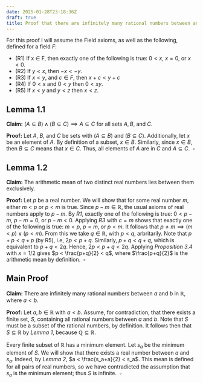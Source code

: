```yaml
---
date: 2025-01-28T23:18:36Z
draft: true
title: Proof that there are infinitely many rational numbers between any two real numbers
---
```


For this proof I will assume the Field axioms, as well as the following, defined for a field $F$:
<!--more-->
- (R1) If x ∈ F, then exactly one of the following is true: $0 < x$, $x = 0$, or $x < 0$.
- (R2) If $y < x$, then $−x < −y$.
- (R3) If $x < y$, and $c \in F$, then $x + c < y + c$
- (R4) If $0 < x$ and $0 < y$ then $0 < xy$.
- (R5) If $x < y$ and $y < z$ then $x < z$.
## Lemma 1.1
**Claim:** $(A \subseteq B) \land (B \subseteq C) \implies A \subseteq C$ for all sets $A,B,$ and $C$.

**Proof:** 
Let $A$, $B$, and $C$ be sets with $(A \subseteq B)$ and $(B \subseteq C)$.
Additionally, let $x$ be an element of $A$.
By definition of a subset, $x \in B$. Similarly, since $x \in B$, then $B \subseteq C$ means that $x \in C$.
Thus, all elements of $A$ are in $C$ and $A \subseteq C$. $\ \square$
## Lemma 1.2
**Claim:** 
The arithmetic mean of two distinct real numbers lies between them exclusively.

**Proof:**
Let $p$ be a real number. We will show that for some real number $m$, either $m < p$ or $p< m$ is true. Since $p-m \in \mathbb{R}$, the usual axioms of real numbers apply to $p-m$. By *R1*, exactly one of the following is true: $0 < p-m$, $p-m=0$, or $p-m < 0$. Applying *R3* with $c = m$ shows that exactly one of the following is true: $m < p$, $p=m$, or $p < m$. It follows that $p \neq m \implies (m < p) \lor (p < m)$. From this we take $q \in \mathbb{R}$, with $p < q$, arbritarily. Note that $p + p < q + p$ (by R5), i.e, $2p < p + q$. Similarly, $p + q < q + q$, which is equivalent to $p + q < 2q$. Hence, $2p < p + q < 2q$. Applying *Proposition 3.4* with $x=1/2$ gives $p < \frac{p+q}{2} < q$, where $\frac{p+q}{2}$ is the arithmetic mean by definition. $\ \square$ 

## Main Proof
**Claim:** There are infinitely many rational numbers between $a$ and $b$ in $\mathbb{R}$, where $a < b$. 

**Proof:**
Let $a, b \in \mathbb{R}$ with $a < b$.
Assume, for contradiction, that there exists a finite set, $S$, containing all rational numbers between $a$ and $b$. Note that $S$ must be a subset of the rational numbers, by definition. It follows then that $S \subseteq \mathbb{R}$ by _Lemma 1_,  because $\mathbb{Q} \subseteq \mathbb{R}$. 

Every finite subset of $\mathbb{R}$ has a minimum element. Let $s_a$ be the minimum element of $S$. We will show that there exists a real number between $a$ and $s_a$. Indeed, by *Lemma 2*,  $a < \frac{s_a+a}{2} < s_a$. This mean is defined for all pairs of real numbers, so we have contradicted the assumption that $s_a$ is the minimum element; thus $S$ is infinite. $\ \square$
